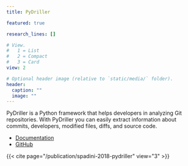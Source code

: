 ```yaml
---
title: PyDriller

featured: true

research_lines: []

# View.
#   1 = List
#   2 = Compact
#   3 = Card
view: 2

# Optional header image (relative to `static/media/` folder).
header:
  caption: ""
  image: ""
---
```


PyDriller is a Python framework that helps developers in analyzing Git repositories.
With PyDriller you can easily extract information about commits, developers, modified files, diffs, and source code.

- [Documentation](https://pydriller.readthedocs.io/en/latest/)
- [GitHub](https://github.com/ishepard/pydriller)

{{< cite page="/publication/spadini-2018-pydriller" view="3" >}}
